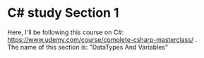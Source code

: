 # C# study Section 1
Here, I'll be following this course on C#: https://www.udemy.com/course/complete-csharp-masterclass/ .  
The name of this section is: "DataTypes And Variables"
